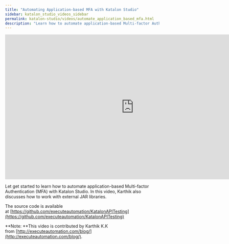 ```yaml
---
title: "Automating Application-based MFA with Katalon Studio"
sidebar: katalon_studio_videos_sidebar
permalink: katalon-studio/videos/automate_application_based_mfa.html
description: "Learn how to automate application-based Multi-factor Authentication (MFA) with Katalon Studio and how to work with external JAR libraries."
---
```

<iframe width="840" height="473" src="https://www.youtube.com/embed/EVWliEAq0h4?feature=oembed" frameborder="0" allow="autoplay; encrypted-media" allowfullscreen="">&nbsp;</iframe>

Let get started to learn how to automate application-based Multi-factor Authentication (MFA) with Katalon Studio. In this video, Karthik also discusses how to work with external JAR libraries.

The source code is available at [https://github.com/executeautomation/KatalonAPITesting](https://github.com/executeautomation/KatalonAPITesting)

**Note: **This video is contributed by Karthik K.K from [http://executeautomation.com/blog/](http://executeautomation.com/blog/).